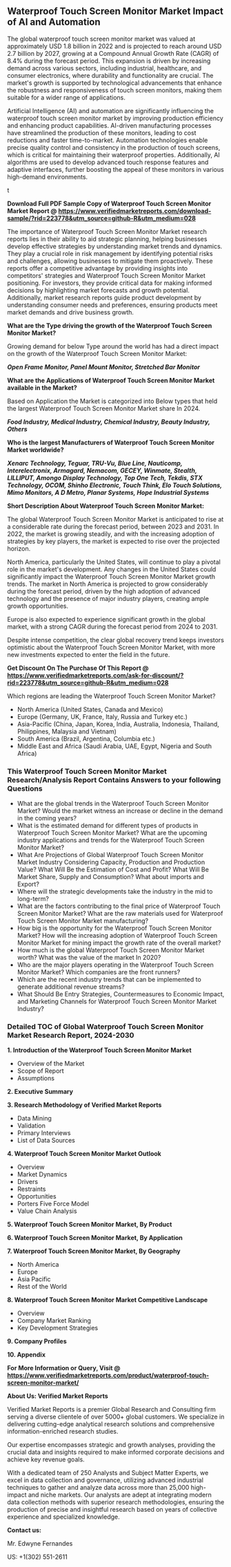 <h2>Waterproof Touch Screen Monitor Market Impact of AI and Automation</h2><p>The global waterproof touch screen monitor market was valued at approximately USD 1.8 billion in 2022 and is projected to reach around USD 2.7 billion by 2027, growing at a Compound Annual Growth Rate (CAGR) of 8.4% during the forecast period. This expansion is driven by increasing demand across various sectors, including industrial, healthcare, and consumer electronics, where durability and functionality are crucial. The market's growth is supported by technological advancements that enhance the robustness and responsiveness of touch screen monitors, making them suitable for a wider range of applications.</p><p>Artificial Intelligence (AI) and automation are significantly influencing the waterproof touch screen monitor market by improving production efficiency and enhancing product capabilities. AI-driven manufacturing processes have streamlined the production of these monitors, leading to cost reductions and faster time-to-market. Automation technologies enable precise quality control and consistency in the production of touch screens, which is critical for maintaining their waterproof properties. Additionally, AI algorithms are used to develop advanced touch response features and adaptive interfaces, further boosting the appeal of these monitors in various high-demand environments.</p>t</p><p id="" class=""><strong>Download Full PDF Sample Copy of Waterproof Touch Screen Monitor Market Report @ <a href="https://www.verifiedmarketreports.com/download-sample/?rid=223778&utm_source=github-R&utm_medium=028" target="_blank">https://www.verifiedmarketreports.com/download-sample/?rid=223778&utm_source=github-R&utm_medium=028</a></strong></p><p>The importance of&nbsp;Waterproof Touch Screen Monitor Market research reports lies in their ability to aid strategic planning, helping businesses develop effective strategies by understanding market trends and dynamics. They play a crucial role in risk management by identifying potential risks and challenges, allowing businesses to mitigate them proactively. These reports offer a competitive advantage by providing insights into competitors' strategies and Waterproof Touch Screen Monitor Market positioning. For investors, they provide critical data for making informed decisions by highlighting market forecasts and growth potential. Additionally, market research reports guide product development by understanding consumer needs and preferences, ensuring products meet market demands and drive business growth.</p><p><strong>What are the&nbsp;Type driving the growth of the Waterproof Touch Screen Monitor Market?</strong></p><p id="" class="">Growing demand for below Type around the world has had a direct impact on the growth of the Waterproof Touch Screen Monitor Market:</p><em><strong>Open Frame Monitor, Panel Mount Monitor, Stretched Bar Monitor</strong></em></p><strong>What are the&nbsp;Applications&nbsp;of Waterproof Touch Screen Monitor Market available in the Market?</strong></p><p id="" class="">Based on Application the Market is categorized into Below types that held the largest Waterproof Touch Screen Monitor Market share In 2024.</p><em><strong>Food Industry, Medical Industry, Chemical Industry, Beauty Industry, Others</strong></em></p><strong>Who is the largest Manufacturers of Waterproof Touch Screen Monitor Market worldwide?</strong></p><p><em><strong>Xenarc Technology, Teguar, TRU-Vu, Blue Line, Nauticomp, Interelectronix, Armagard, Nemacom, GECEY, Winmate, Stealth, LILLIPUT, Amongo Display Technology, Top One Tech, Tekdis, STX Technology, OCOM, Shinho Electronic, Touch Think, Elo Touch Solutions, Mimo Monitors, A D Metro, Planar Systems, Hope Industrial Systems</strong></em></p><p id="" class=""><strong>Short Description About Waterproof Touch Screen Monitor Market:</strong></p><p>The global Waterproof Touch Screen Monitor Market is anticipated to rise at a considerable rate during the forecast period, between 2023 and 2031. In 2022, the market is growing steadily, and with the increasing adoption of strategies by key players, the market is expected to rise over the projected horizon.</p><p>North America, particularly the United States, will continue to play a pivotal role in the market's development. Any changes in the United States could significantly impact the Waterproof Touch Screen Monitor Market growth trends. The market in North America is projected to grow considerably during the forecast period, driven by the high adoption of advanced technology and the presence of major industry players, creating ample growth opportunities.</p><p>Europe is also expected to experience significant growth in the global market, with a strong CAGR during the forecast period from 2024 to 2031.</p><p>Despite intense competition, the clear global recovery trend keeps investors optimistic about the Waterproof Touch Screen Monitor Market, with more new investments expected to enter the field in the future.</p><p id="" class=""><strong>Get Discount On The Purchase Of This Report @ <a href="https://www.verifiedmarketreports.com/ask-for-discount/?rid=223778&utm_source=github-R&utm_medium=028" target="_blank">https://www.verifiedmarketreports.com/ask-for-discount/?rid=223778&utm_source=github-R&utm_medium=028</a></strong></p>Which regions are leading the Waterproof Touch Screen Monitor Market?</p><ul><li>North America (United States, Canada and Mexico)</li><li>Europe (Germany, UK, France, Italy, Russia and Turkey etc.)</li><li>Asia-Pacific (China, Japan, Korea, India, Australia, Indonesia, Thailand, Philippines, Malaysia and Vietnam)</li><li>South America (Brazil, Argentina, Columbia etc.)</li><li>Middle East and Africa (Saudi Arabia, UAE, Egypt, Nigeria and South Africa)</li></ul><h3 id="" class="">This Waterproof Touch Screen Monitor Market Research/Analysis Report Contains Answers to your following Questions</h3><ul><li>What are the global trends in the Waterproof Touch Screen Monitor Market? Would the market witness an increase or decline in the demand in the coming years?</li><li>What is the estimated demand for different types of products in Waterproof Touch Screen Monitor Market? What are the upcoming industry applications and trends for the Waterproof Touch Screen Monitor Market?</li><li>What Are Projections of Global Waterproof Touch Screen Monitor Market Industry Considering Capacity, Production and Production Value? What Will Be the Estimation of Cost and Profit? What Will Be Market Share, Supply and Consumption? What about imports and Export?</li><li>Where will the strategic developments take the industry in the mid to long-term?</li><li>What are the factors contributing to the final price of Waterproof Touch Screen Monitor Market? What are the raw materials used for Waterproof Touch Screen Monitor Market manufacturing?</li><li>How big is the opportunity for the Waterproof Touch Screen Monitor Market? How will the increasing adoption of Waterproof Touch Screen Monitor Market for mining impact the growth rate of the overall market?</li><li>How much is the global Waterproof Touch Screen Monitor Market worth? What was the value of the market In 2020?</li><li>Who are the major players operating in the Waterproof Touch Screen Monitor Market? Which companies are the front runners?</li><li>Which are the recent industry trends that can be implemented to generate additional revenue streams?</li><li>What Should Be Entry Strategies, Countermeasures to Economic Impact, and Marketing Channels for Waterproof Touch Screen Monitor Market Industry?</li></ul><h3 id="" class="">Detailed TOC of Global Waterproof Touch Screen Monitor Market Research Report, 2024-2030</h3><p id="" class=""><strong>1. Introduction of the Waterproof Touch Screen Monitor Market</strong></p><ul><li>Overview of the Market</li><li>Scope of Report</li><li>Assumptions</li></ul><p id="" class=""><strong>2. Executive Summary</strong></p><p id="" class=""><strong>3. Research Methodology of Verified Market Reports</strong></p><ul><li>Data Mining</li><li>Validation</li><li>Primary Interviews</li><li>List of Data Sources</li></ul><p id="" class=""><strong>4. Waterproof Touch Screen Monitor Market Outlook</strong></p><ul><li>Overview</li><li>Market Dynamics</li><li>Drivers</li><li>Restraints</li><li>Opportunities</li><li>Porters Five Force Model</li><li>Value Chain Analysis</li></ul><p id="" class=""><strong>5. Waterproof Touch Screen Monitor Market, By Product</strong></p><p id="" class=""><strong>6. Waterproof Touch Screen Monitor Market, By Application</strong></p><p id="" class=""><strong>7. Waterproof Touch Screen Monitor Market, By Geography</strong></p><ul><li>North America</li><li>Europe</li><li>Asia Pacific</li><li>Rest of the World</li></ul><p id="" class=""><strong>8. Waterproof Touch Screen Monitor Market Competitive Landscape</strong></p><ul><li>Overview</li><li>Company Market Ranking</li><li>Key Development Strategies</li></ul><p id="" class=""><strong>9. Company Profiles</strong></p><p id="" class=""><strong>10. Appendix</strong></p><p id="" class=""><strong>For More Information or Query, Visit @ <a href="https://www.verifiedmarketreports.com/product/waterproof-touch-screen-monitor-market/" target="_blank">https://www.verifiedmarketreports.com/product/waterproof-touch-screen-monitor-market/</a></strong></p><p id="" class=""><strong>About Us: Verified Market Reports</strong></p><p id="" class="">Verified Market Reports is a premier Global Research and Consulting firm serving a diverse clientele of over 5000+ global customers. We specialize in delivering cutting-edge analytical research solutions and comprehensive information-enriched research studies.</p><p id="" class="">Our expertise encompasses strategic and growth analyses, providing the crucial data and insights required to make informed corporate decisions and achieve key revenue goals.</p><p id="" class="">With a dedicated team of 250 Analysts and Subject Matter Experts, we excel in data collection and governance, utilizing advanced industrial techniques to gather and analyze data across more than 25,000 high-impact and niche markets. Our analysts are adept at integrating modern data collection methods with superior research methodologies, ensuring the production of precise and insightful research based on years of collective experience and specialized knowledge.</p><p id="" class=""><strong>Contact us:</strong></p><p id="" class="">Mr. Edwyne Fernandes</p><p id="" class="">US: +1(302) 551-2611</p>
